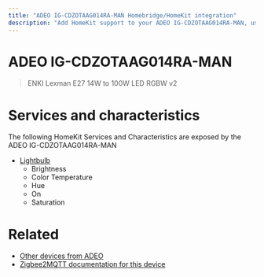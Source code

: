 ```yaml
---
title: "ADEO IG-CDZOTAAG014RA-MAN Homebridge/HomeKit integration"
description: "Add HomeKit support to your ADEO IG-CDZOTAAG014RA-MAN, using Homebridge, Zigbee2MQTT and homebridge-z2m."
---
```

<!---
This file has been GENERATED using src/docgen/docgen.ts
DO NOT EDIT THIS FILE MANUALLY!
-->
# ADEO IG-CDZOTAAG014RA-MAN
> ENKI Lexman E27 14W to 100W LED RGBW v2


# Services and characteristics
The following HomeKit Services and Characteristics are exposed by
the ADEO IG-CDZOTAAG014RA-MAN

* [Lightbulb](../../light.md)
  * Brightness
  * Color Temperature
  * Hue
  * On
  * Saturation


# Related
* [Other devices from ADEO](../index.md#adeo)
* [Zigbee2MQTT documentation for this device](https://www.zigbee2mqtt.io/devices/IG-CDZOTAAG014RA-MAN.html)